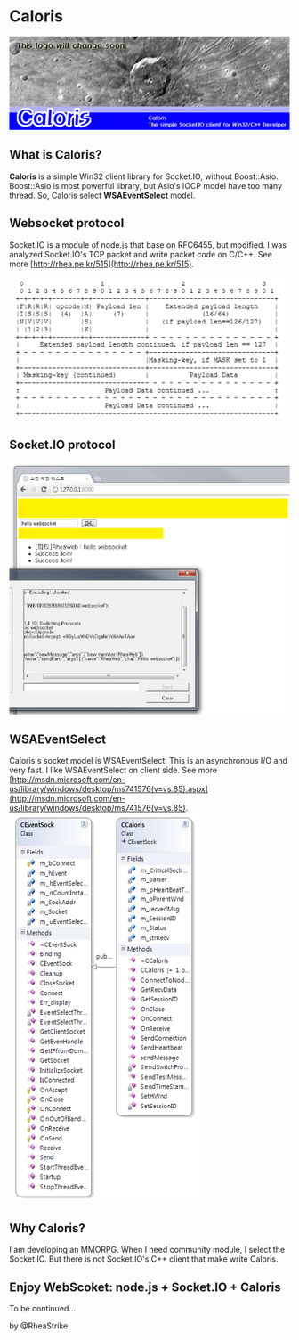 # Caloris #

![](http://github.com/RheaStrike/Caloris/raw/master/PubImage/calroislogo.PNG)

## What is Caloris? ##

**Caloris** is a simple Win32 client library for Socket.IO, without Boost::Asio. Boost::Asio is most powerful library, but Asio's IOCP model have too many thread.
So, Caloris select **WSAEventSelect** model.

## Websocket protocol ##

Socket.IO is a module of node.js that base on RFC6455, but modified.
I was analyzed Socket.IO's TCP packet and write packet code on C/C++.
See more [http://rhea.pe.kr/515](http://rhea.pe.kr/515).

![](http://github.com/RheaStrike/Caloris/raw/master/PubImage/websocket_framing.PNG)

## Socket.IO protocol ##

![](http://github.com/RheaStrike/Caloris/raw/master/PubImage/ws.png)

## WSAEventSelect ##

Caloris's socket model is WSAEventSelect. This is an asynchronous I/O and very fast. I like WSAEventSelect on client side. See more 
[http://msdn.microsoft.com/en-us/library/windows/desktop/ms741576(v=vs.85).aspx](http://msdn.microsoft.com/en-us/library/windows/desktop/ms741576(v=vs.85).
![](http://github.com/RheaStrike/Caloris/raw/master/PubImage/EventCaloris.PNG)

## Why Caloris? ##

I am developing an MMORPG. When I need community module, I select the Socket.IO.
But there is not Socket.IO's C++ client that make write Caloris.

## Enjoy WebScoket: node.js + Socket.IO + Caloris ##

To be continued...

by @RheaStrike
